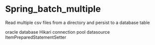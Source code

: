 # Spring_batch_multiple
Read multiple csv files from a directory and persist to a database table

oracle database
Hikari connection pool
datasource
ItemPreparedStatementSetter
